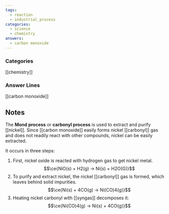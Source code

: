 ```yaml
---
tags:
  - reaction
  - industrial_process
categories:
  - science
  - chemistry
answers:
  - carbon monoxide
---
```

### Categories
[[chemistry]]
### Answer Lines
[[carbon monoxide]]
## Notes
The **Mond process** or **carbonyl process** is used to extract and purify [[nickel]]. Since [[carbon monoxide]] easily forms nickel [[carbonyl]] gas and does not readily react with other compounds, nickel can be easily extracted.

It occurs in three steps:
1. First, nickel oxide is reacted with hydrogen gas to get nickel metal. $$\ce{NiO(s) + H2(g) -> Ni(s) + H2O(G)}$$
2. To purify and extract nickel, the nickel [[carbonyl]] gas is formed, which leaves behind solid impurities. $$\ce{Ni(s) + 4CO(g) -> Ni(CO)4(g)}$$
3. Heating nickel carbonyl with [[syngas]] decomposes it:$$\ce{Ni(CO)4(g) -> Ni(s) + 4CO(g)}$$